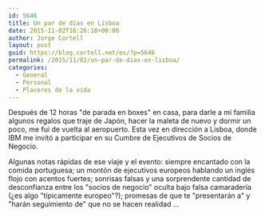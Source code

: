 ```yaml
---
id: 5646
title: Un par de días en Lisboa
date: 2015-11-02T16:26:18+00:00
author: Jorge Cortell
layout: post
guid: https://blog.cortell.net/es/?p=5646
permalink: /2015/11/02/un-par-de-dias-en-lisboa/
categories:
  - General
  - Personal
  - Placeres de la vida
---
```

Después de 12 horas "de parada en boxes" en casa, para darle a mi familia algunos regalos que traje de Japón, hacer la maleta de nuevo y dormir un poco, me fui de vuelta al aeropuerto. Esta vez en dirección a Lisboa, donde IBM me invitó a participar en su Cumbre de Ejecutivos de Socios de Negocio.

Algunas notas rápidas de ese viaje y el evento: siempre encantado con la comida portuguesa; un montón de ejecutivos europeos hablando un inglés flojo con acentos fuertes; sonrisas falsas y una sorprendente cantidad de desconfianza entre los "socios de negocio" oculta bajo falsa camaradería (¿es algo "típicamente europeo"?); promesas de que te "presentarán a" y "harán seguimiento de" que no se hacen realidad ...